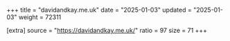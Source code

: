 +++
title = "davidandkay.me.uk"
date = "2025-01-03"
updated = "2025-01-03"
weight = 72311

[extra]
source = "https://davidandkay.me.uk/"
ratio = 97
size = 71
+++
